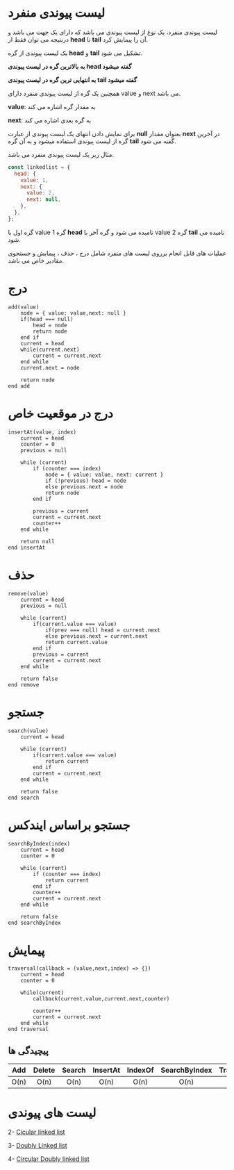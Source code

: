 # لیست پیوندی منفرد

لیست پیوندی منفرد، یک نوع از لیست پیوندی می باشد که دارای یک جهت می باشد و درنتیجه می توان فقط از **head** تا **tail** آن را پیمایش کرد.

یک لیست پیوندی از گره **head** و **tail** تشکیل می شود.

**به بالاترین گره در لیست پیوندی head گفته میشود**

**به انتهایی ترین گره در لیست پیوندی tail گفته میشود**

همچنین یک گره از لیست پیوندی منفرد دارای value و next می باشد.

**value**: به مقدار گره اشاره می کند

**next**: به گره بعدی اشاره می کند

برای نمایش دادن انتهای یک لیست پیوندی از عبارت **null** بعنوان مقدار **next** در آخرین گره از لیست پیوندی استفاده میشود و به آن گره **tail** گفته می شود.

مثال زیر یک لیست پیوندی منفرد می باشد.

```javascript
const linkedlist = {
  head: {
    value: 1,
    next: {
      value: 2,
      next: null,
    },
  },
};
```

گره اول با value 1 گره **head** نامیده می شود و گره آخر با value 2 گره **tail** نامیده می شود.

عملیات های قابل انجام برروی لیست های منفرد شامل درج ، حذف ، پیمایش و جستجوی مقادیر خاص می باشد.

# درج

```
add(value)
    node = { value: value,next: null }
    if(head === null)
        head = node
        return node
    end if
    current = head
    while(current.next)
        current = current.next
    end while
    current.next = node

    return node
end add
```

# درج در موقعیت خاص

```
insertAt(value, index)
    current = head
    counter = 0
    previous = null

    while (current)
        if (counter === index)
            node = { value: value, next: current }
            if (!previous) head = node
            else previous.next = node
            return node
        end if

        previous = current
        current = current.next
        counter++
    end while

    return null
end insertAt
```

# حذف

```
remove(value)
    current = head
    previous = null

    while (current)
        if(current.value === value)
            if(prev === null) head = current.next
            else previous.next = current.next
            return current.value
        end if
        previous = current
        current = current.next
    end while

    return false
end remove
```

# جستجو

```
search(value)
    current = head

    while (current)
        if(current.value === value)
            return current
        end if
        current = current.next
    end while

    return false
end search
```

# جستجو براساس ایندکس

```
searchByIndex(index)
    current = head
    counter = 0

    while (current)
        if (counter === index)
            return current
        end if
        counter++
        current = current.next
    end while

    return false
end searchByIndex
```

# پیمایش

```
traversal(callback = (value,next,index) => {})
    current = head
    counter = 0

    while(current)
        callback(current.value,current.next,counter)

        counter++
        current = current.next
    end while
end traversal
```

## پیچیدگی ها

| Add  | Delete | Search | InsertAt | IndexOf | SearchByIndex | Traversal |
| :--: | :----: | :----: | :------: | :-----: | :-----------: | :-------: |
| O(n) |  O(n)  |  O(n)  |   O(n)   |  O(n)   |     O(n)      |   O(n)    |

# لیست های پیوندی

2- [Cicular linked list](https://github.com/mmdzov/data-structure/blob/main/src/2.Linked-List/2_2.Circular-Linked-List/FA-README.md)

3- [Doubly Linked list](https://github.com/mmdzov/data-structure/blob/main/src/2.Linked-List/2_3.Doubly-Linked-List/FA-README.md)

4- [Circular Doubly linked list](https://github.com/mmdzov/data-structure/blob/main/src/2.Linked-List/2_4.Circular-Doubly-Linked-List/FA-README.md)
